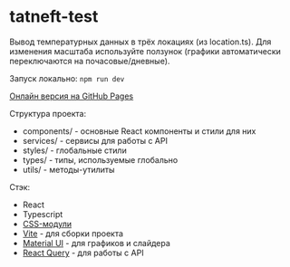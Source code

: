# tatneft-test

Вывод температурных данных в трёх локациях (из location.ts). Для изменения масштаба используйте ползунок (графики автоматически переключаются на почасовые/дневные).

Запуск локально:  ```npm run dev```

[Онлайн версия на GitHub Pages](https://zylvve.github.io/tatneft-test/)

Структура проекта:
- components/ - основные React компоненты и стили для них
- services/ - сервисы для работы с API
- styles/ - глобальные стили
- types/ - типы, используемые глобально
- utils/ - методы-утилиты

Стэк:
- React
- Typescript
- [CSS-модули](https://github.com/css-modules/css-modules)
- [Vite](https://vite.dev/) - для сборки проекта
- [Material UI](https://mui.com/) - для графиков и слайдера
- [React Query](https://tanstack.com/query/latest) - для работы с API
